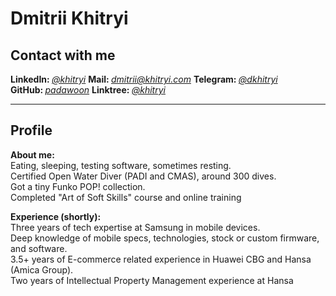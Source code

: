 # Dmitrii Khitryi

## Contact with me

**LinkedIn:&nbsp;**[*@khitryi*][lin] **Mail:&nbsp;**[*dmitrii@khitryi.com*][mail] **Telegram:&nbsp;**[*@dkhitryi*][tg] **GitHub:&nbsp;**[*padawoon*][git] **Linktree:&nbsp;**[*@khitryi*][tree]

[tg]: https://t.me/dkhitryi
[mail]: mailto:dmitrii@khitryi.com
[lin]: https://www.linkedin.com/in/khitryi
[git]: https://github.com/Padawoon
[tree]: https://linktr.ee/khitryi
----------------------------------------------------------------
## Profile

**About me:**  
Eating, sleeping, testing software, sometimes resting.  
Certified Open Water Diver (PADI and CMAS), around 300 dives.  
Got a tiny Funko POP! collection.  
Completed "Art of Soft Skills" course and online training


**Experience (shortly):**  
Three years of tech expertise at Samsung in mobile devices.  
Deep knowledge of mobile specs, technologies, stock or custom firmware, and software.  
3.5+ years of E-commerce related experience in Huawei CBG and Hansa (Amica Group).  
Two years of Intellectual Property Management experience at Hansa


